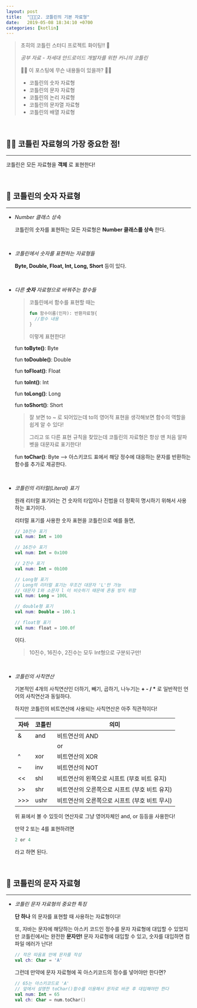 ```yaml
---
layout: post
title:  "👩🏻‍💻2. 코틀린의 기본 자료형"
date:   2019-05-08 18:34:10 +0700
categories: [kotlin]
---
```


> 초히의 코틀린 스터디 프로젝트 화이팅!! 👊
>
> _공부 자료 - 차세대 안드로이드 개발자를 위한 커니의 코틀린_ 
>
> ‍‍‍‍‍‍🤷🏼‍ 이 포스팅에 무슨 내용들이 있을까? 🤷🏼
>
> - 코틀린의 숫자 자료형
> - 코틀린의 문자 자료형
> - 코틀린의 논리 자료형
> - 코틀린의 문자열 자료형
> - 코틀린의 배열 자료형

<br>

## 👼🏼 코틀린 자료형의 가장 중요한 점!
---

코틀린은 모든 자료형을 __객체__ 로 표현한다! 

<br>

## 🔢 코틀린의 숫자 자료형
---

- _Number 클래스 상속_

	코틀린의 숫자를 표현하는 모든 자료형은 __Number 클래스를 상속__ 한다.

	<br>

- _코틀린에서 숫자를 표현하는 자료형들_

	__Byte, Double, Float, Int, Long, Short__ 등이 있다.

	<br>

- _다른 __숫자__ 자료형으로 바꿔주는 함수들_

	> 코틀린에서 함수를 표현할 때는 
	> ~~~kotlin
	> fun 함수이름(인자): 반환자료형{
	>	//함수 내용
	>}
	> ~~~
	> 이렇게 표현한다!

	fun __toByte()__: Byte
	
	fun __toDouble()__: Double

	fun __toFloat()__: Float

	fun __toInt()__: Int

	fun __toLong()__: Long

	fun __toShort()__: Short

	> 잘 보면 to ~ 로 되어있는데 to의 영어적 표현을 생각해보면 함수의 역할을 쉽게 알 수 있다!
	> 
	> 그리고 또 다른 표현 규칙을 찾았는데 코틀린의 자료형은 항상 맨 처음 알파벳을 대문자료 표기한다!

	fun __toChar()__: Byte --> 아스키코드 표에서 해당 정수에 대응하는 문자를 반환하는 함수를 추가로 제공한다.

	<br>

- _코틀린의 리터럴(Literal) 표기_

	원래 리터럴 표기라는 건 숫자의 타입이나 진법을 더 정확히 명시하기 위해서 사용하는 표기이다.

	리터럴 표기를 사용한 숫자 표현을 코틀린으로 예를 들면,

	~~~kotlin
	// 10진수 표기
	val num: Int = 100

	// 16진수 표기
	val num: Int = 0x100

	// 2진수 표기
	val num: Int = 0b100

	// Long형 표기
	// Long의 리터럴 표기는 무조건 대문자 'L'만 가능
	// 대문자 I와 소문자 l 이 비슷하기 때문에 혼동 방지 위함
	val num: Long = 100L

	// double형 표기
	val num: Double = 100.1

	// float형 표기
	val num: float = 100.0f
	~~~

	이다. 

	> 10진수, 16진수, 2진수는 모두 Int형으로 구분되구만!
	
	<br>

- _코틀린의 사칙연산_

	기본적인 4개의 사칙연산인 더하기, 빼기, 곱하기, 나누기는 __+ - / *__ 로 일반적인 언어의 사칙연산과 동일하다.

	하지만 코틀린의 비트연산에 사용되는 사칙연산은 아주 직관적이다!

	|자바 | 코틀린 |의미|
	|--|--|--|
	| & | and  | 비트연산의 AND|
	| | | or  | 비트연산의 OR|
	| ^ | xor  | 비트연산의 XOR|
	| ~ | inv  | 비트연산의 NOT|
	| << | shl  | 비트연산의 왼쪽으로 시프트 (부호 비트 유지)|
	| >> | shr  | 비트연산의 오른쪽으로 시프트 (부호 비트 유지)|
	| >>> | ushr  | 비트연산의 오른쪽으로 시프트 (부호 비트 무시)|

	위 표에서 볼 수 있듯이 연산자로 그냥 영어자체인 and, or 등등을 사용한다!

	만약 2 또는 4를 표현하려면 
	~~~kotlin
	2 or 4 
	~~~
	라고 하면 된다.

	<br>

## 🔡 코틀린의 문자 자료형
---

- _코틀린 문자 자료형의 중요한 특징_

	__단 하나__ 의 문자를 표현할 때 사용하는 자료형이다!

	또, 자바는 문자에 해당하는 아스키 코드인 정수를 문자 자료형에 대입할 수 있었지만 코틀린에서는 완전한 __문자만!__ 문자 자료형에 대입할 수 있고, 숫자를 대입하면 컴파일 에러가 난다!

	~~~kotlin
	// 작은 따옴표 안에 문자를 작성
	val ch: Char = 'A'
	~~~ 

	그런데 만약에 문자 자료형에 꼭 아스키코드의 정수를 넣어야만 한다면?

	~~~kotlin
	// 65는 아스키코드로 'A'
	// 앞에서 설명한 toChar()함수를 이용해서 문자로 바꾼 후 대입해야만 한다
	val num: Int = 65
	val ch: Char = num.toChar()
	~~~

